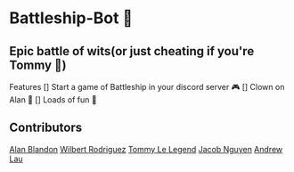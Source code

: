# Battleship-Bot 🚢

## Epic battle of wits(or just cheating if you're Tommy 👿)

Features
[] Start a game of Battleship in your discord server 🎮
[] Clown on Alan 🤡
[] Loads of fun 🥳

## Contributors
<a href="https://github.com/AlanBlandon">Alan Blandon</a>
<a href="https://github.com/wilbertrodriguez">Wilbert Rodriguez</a>
<a href="https://github.com/TommyLe3825">Tommy Le Legend</a>
<a href="https://github.com/barrotbake">Jacob Nguyen</a>
<a href="">Andrew Lau</a>
